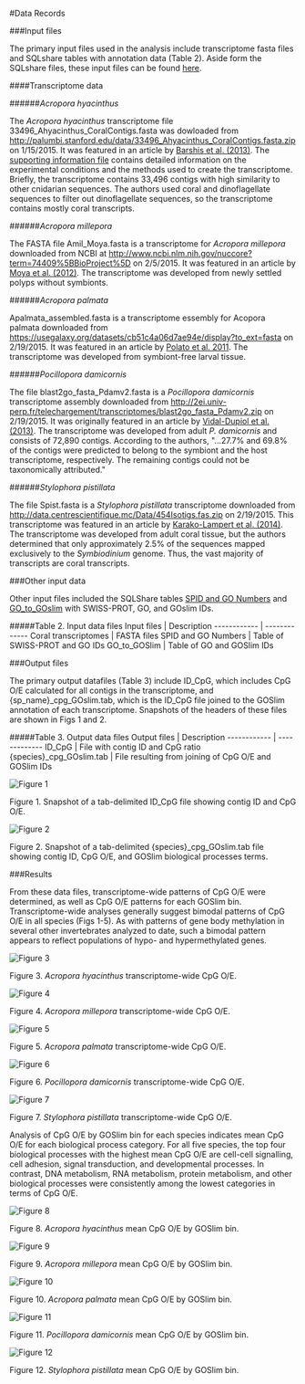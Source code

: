 #Data Records

###Input files

The primary input files used in the analysis include transcriptome fasta files and SQLshare tables with annotation data (Table 2). Aside form the SQLshare files, these input files can be found [here](https://github.com/jldimond/fish546-2015/tree/master/Data). 

####Transcriptome data

######*Acropora hyacinthus*

The *Acropora hyacinthus* transcriptome file 33496_Ahyacinthus_CoralContigs.fasta was dowloaded from http://palumbi.stanford.edu/data/33496_Ahyacinthus_CoralContigs.fasta.zip on 1/15/2015. It was featured in an article by [Barshis et al. (2013)](http://www.pnas.org/content/110/4/1387.abstract). The [supporting information file](http://www.pnas.org/content/suppl/2013/01/02/1210224110.DCSupplemental/pnas.201210224SI.pdf) contains detailed information on the experimental conditions and the methods used to create the transcriptome. Briefly, the transcriptome contains 33,496 contigs with high similarity to other cnidarian sequences. The authors used coral and dinoflagellate sequences to filter out dinoflagellate sequences, so the transcriptome contains mostly coral transcripts.

######*Acropora millepora*

The FASTA file Amil_Moya.fasta is a transcriptome for *Acropora millepora* downloaded from NCBI at http://www.ncbi.nlm.nih.gov/nuccore?term=74409%5BBioProject%5D on 2/5/2015. It was featured in an article by [Moya et al. (2012)](http://onlinelibrary.wiley.com/doi/10.1111/j.1365-294X.2012.05554.x/full). The transcriptome was developed from newly settled polyps without symbionts.

######*Acropora palmata*

Apalmata_assembled.fasta is a transcriptome essembly for Acopora palmata downloaded from https://usegalaxy.org/datasets/cb51c4a06d7ae94e/display?to_ext=fasta on 2/19/2015. It was featured in an article by [Polato et al. 2011](http://journals.plos.org/plosone/article?id=10.1371/journal.pone.0028634). The transcriptome was developed from symbiont-free larval tissue.

######*Pocillopora damicornis*

The file blast2go_fasta_Pdamv2.fasta is a *Pocillopora damicornis* transcriptome assembly downloaded from http://2ei.univ-perp.fr/telechargement/transcriptomes/blast2go_fasta_Pdamv2.zip on 2/19/2015. It was originally featured in an article by [Vidal-Dupiol et al. (2013)](http://journals.plos.org/plosone/article?id=10.1371/journal.pone.0058652). The transcriptome was developed from adult *P. damicornis* and consists of 72,890 contigs. According to the authors, "...27.7% and 69.8% of the contigs were predicted to belong to the symbiont and the host transcriptome, respectively. The remaining contigs could not be taxonomically attributed." 

######*Stylophora pistillata*

The file Spist.fasta is a *Stylophora pistillata* transcriptome downloaded from http://data.centrescientifique.mc/Data/454Isotigs.fas.zip on 2/19/2015. This transcriptome was featured in an article by [Karako-Lampert et al. (2014)](http://journals.plos.org/plosone/article?id=10.1371/journal.pone.0088615). The transcriptome was developed from adult coral tissue, but the authors determined that only approximately 2.5% of the sequences mapped exclusively to the *Symbiodinium* genome. Thus, the vast majority of transcripts are coral transcripts.

###Other input data

Other input files included the SQLShare tables [SPID and GO Numbers](https://sqlshare.escience.washington.edu/sqlshare/#s=query/sr320@washington.edu/SPID%20and%20GO%20Numbers) and [GO_to_GOslim](https://sqlshare.escience.washington.edu/sqlshare/#s=query/sr320%40washington.edu/GO_to_GOslim) with SWISS-PROT, GO, and GOslim IDs. 

#####Table 2. Input data files 
Input files | Description
------------ | -------------
Coral transcriptomes | FASTA files
SPID and GO Numbers | Table of SWISS-PROT and GO IDs
GO_to_GOSlim | Table of GO and GOSlim IDs

###Output files

The primary output datafiles (Table 3) include ID_CpG, which includes CpG O/E calculated for all contigs in the transcriptome, and {sp_name}_cpg_GOslim.tab, which is the ID_CpG file joined to the GOSlim annotation of each transcriptome. Snapshots of the headers of these files are shown in Figs 1 and 2.

#####Table 3. Output data files
Output files | Description
------------ | -------------
ID_CpG | File with contig ID and CpG ratio
{species}_cpg_GOslim.tab | File resulting from joining of CpG O/E and GOSlim IDs

![Figure 1](./images/ID_CpG.png?raw=true) 

Figure 1. Snapshot of a tab-delimited ID_CpG file showing contig ID and CpG O/E.


![Figure 2](./images/{species}_cpg_GOslim.png?raw=true) 

Figure 2. Snapshot of a tab-delimited {species}_cpg_GOslim.tab file showing contig ID, CpG O/E, and GOSlim biological processes terms.

###Results

From these data files, transcriptome-wide patterns of CpG O/E were determined, as well as CpG O/E patterns for each GOSlim bin. Transcriptome-wide analyses generally suggest bimodal patterns of CpG O/E in all species (Figs 1-5). As with patterns of gene body methylation in several other invertebrates analyzed to date, such a bimodal pattern appears to reflect populations of hypo- and hypermethylated genes.

![Figure 3](./images/Ahya_density.png?raw=true) 

Figure 3. *Acropora hyacinthus* transcriptome-wide CpG O/E.

![Figure 4](./images/Amil_density.png?raw=true) 

Figure 4. *Acropora millepora* transcriptome-wide CpG O/E.

![Figure 5](./images/Apalm_density.png?raw=true) 

Figure 5. *Acropora palmata* transcriptome-wide CpG O/E.

![Figure 6](./images/Pdam_density.png?raw=true) 

Figure 6. *Pocillopora damicornis* transcriptome-wide CpG O/E.

![Figure 7](./images/Spist_density.png?raw=true) 

Figure 7. *Stylophora pistillata* transcriptome-wide CpG O/E.

Analysis of CpG O/E by GOSlim bin for each species indicates mean CpG O/E for each biological process category. For all five species, the top four biological processes with the highest mean CpG O/E are cell-cell signalling, cell adhesion, signal transduction, and developmental processes. In contrast, DNA metabolism, RNA metabolism, protein metabolism, and other biological processes were consistently among the lowest categories in terms of CpG O/E.

![Figure 8](.images/Ahya_bar.png?raw=true) 

Figure 8. *Acropora hyacinthus* mean CpG O/E by GOSlim bin.

![Figure 9](./images/Amil_bar.png?raw=true) 

Figure 9. *Acropora millepora* mean CpG O/E by GOSlim bin.

![Figure 10](./images/Apalm_bar.png?raw=true) 

Figure 10. *Acropora palmata* mean CpG O/E by GOSlim bin.

![Figure 11](./images/Pdam_bar.png?raw=true) 

Figure 11. *Pocillopora damicornis* mean CpG O/E by GOSlim bin.

![Figure 12](./images/Spist_bar.png?raw=true) 

Figure 12. *Stylophora pistillata* mean CpG O/E by GOSlim bin.
